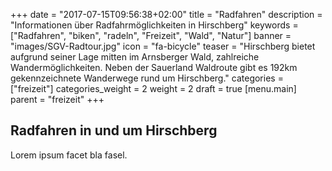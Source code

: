 +++
date = "2017-07-15T09:56:38+02:00"
title = "Radfahren"
description = "Informationen über Radfahrmöglichkeiten in Hirschberg"
keywords = ["Radfahren", "biken", "radeln", "Freizeit", "Wald", "Natur"]
banner = "images/SGV-Radtour.jpg"
icon = "fa-bicycle"
teaser = "Hirschberg bietet aufgrund seiner Lage mitten im Arnsberger Wald, zahlreiche Wandermöglichkeiten. Neben der Sauerland Waldroute gibt es 192km gekennzeichnete Wanderwege rund um Hirschberg."
categories = ["freizeit"]
categories_weight = 2
weight = 2
draft = true
[menu.main]
    parent = "freizeit"
+++

## Radfahren in und um Hirschberg

Lorem ipsum facet bla fasel.
